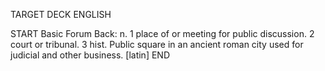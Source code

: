 TARGET DECK
ENGLISH

START
Basic
Forum
Back: n. 1 place of or meeting for public discussion. 2 court or tribunal. 3 hist. Public square in an ancient roman city used for judicial and other business. [latin]
END

